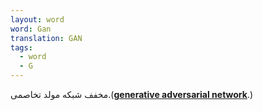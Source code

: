 ```yaml
---
layout: word
word: Gan
translation: GAN
tags:
  - word
  - G
---
```

مخفف شبکه مولد تخاصمی.(**[generative adversarial network](https://developers.google.com/machine-learning/glossary#generative_adversarial_network)**.)
